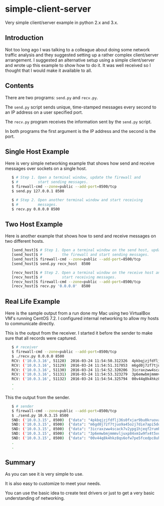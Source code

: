 # simple-client-server
Very simple client/server example in python 2.x and 3.x.

## Introduction

Not too long ago I was talking to a colleague about doing some
network traffic analysis and they suggested setting up a rather
complex client/server arrangement. I suggested an alternative setup
using a simple client/server and wrote up this example to show how to
do it. It was well received so I thought that I would make it
available to all.

## Contents

There are two programs: `send.py` and `recv.py`.

The `send.py` script sends unique, time-stamped messages every second
to an IP address on a user specified port.

The `recv.py` program receives the information sent by the `send.py`
script.

In both programs the first argument is the IP address and the second
is the port.

## Single Host Example

Here is very simple networking example that shows how send and receive
messages over sockets on a single host.

```bash
   $ # Step 1. Open a terminal window, update the firewall and
   $ #         start sending messages.
   $ firewall-cmd --zone=public --add-port=8500/tcp
   $ send.py 127.0.0.1 8500

   $ # Step 2. Open another terminal window and start receiving
   $ #         messages.
   $ recv.py 0.0.0.0 8500
```

## Two Host Example

Here is another example that shows how to send and receive messages
on two different hosts.

```bash
   [send_host]$ # Step 1. Open a terminal window on the send host, update
   [send_host]$ #         the firewall and start sending messages.
   [send_host]$ firewall-cmd --zone=public --add-port=8500/tcp
   [send_host]$ send.py recv_host  8500

   [recv_host]$ # Step 2. Open a terminal window on the receive host and
   [recv_host]$ #         start receiving messages.
   [recv_host]$ firewall-cmd --zone=public --add-port=8500/tcp
   [recv_host]$ recv.py '0.0.0.0'  8500
```

## Real Life Example

Here is the sample output from a run done my Mac using two VirtualBox
VM's running CentOS 7.2. I configured internal networking to allow my
hosts to communicate directly.

This is the output from the receiver. I started it before the sender
to make sure that all records were captured.

```bash
   $ # receiver
   $ firewall-cmd --zone=public --add-port=8500/tcp
   $ ./recv.py 0.0.0.0 8500
   RCV: ('10.0.3.16', 51128)  2016-03-24 11:54:50.312326  4pkbqjzjfdflj36s0fxjar9bu0kruova
   RCV: ('10.0.3.16', 51129)  2016-03-24 11:54:51.317053  m6gd0j7zf7tjuo9a45ozj7die7api5dq
   RCV: ('10.0.3.16', 51130)  2016-03-24 11:54:52.320206  3icraxzww4scack7v2ypg1hjeqf2rumh
   RCV: ('10.0.3.16', 51131)  2016-03-24 11:54:53.323279  3p6emwbmjmmmvljuxp84xm1w9fx4t5vu
   RCV: ('10.0.3.16', 51132)  2016-03-24 11:54:54.325794  00v44q8k4hkz8qs6ofw7pe5fcedpc8uh
   .
   .
```

This the output from the sender.

```bash
   $ # sender
   $ firewall-cmd --zone=public --add-port=8500/tcp
   $ ./send.py 10.0.3.15 8500
   SND: ('10.0.3.15', 8500)  {"data": "4pkbqjzjfdflj36s0fxjar9bu0kruova", "time": "2016-03-24 11:54:50.312326"}
   SND: ('10.0.3.15', 8500)  {"data": "m6gd0j7zf7tjuo9a45ozj7die7api5dq", "time": "2016-03-24 11:54:51.317053"}
   SND: ('10.0.3.15', 8500)  {"data": "3icraxzww4scack7v2ypg1hjeqf2rumh", "time": "2016-03-24 11:54:52.320206"}
   SND: ('10.0.3.15', 8500)  {"data": "3p6emwbmjmmmvljuxp84xm1w9fx4t5vu", "time": "2016-03-24 11:54:53.323279"}
   SND: ('10.0.3.15', 8500)  {"data": "00v44q8k4hkz8qs6ofw7pe5fcedpc8uh", "time": "2016-03-24 11:54:54.325794"}
   .
   .
```

## Summary

As you can see it is very simple to use.

It is also easy to customize to meet your needs.

You can use the basic idea to create test drivers or just to get a
very basic understanding of networking.
